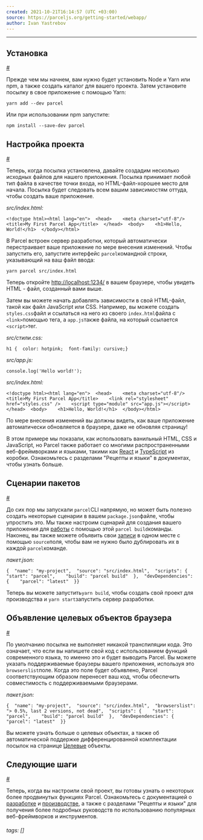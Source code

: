 ```yaml
---
created: 2021-10-21T16:14:57 (UTC +03:00)
source: https://parceljs.org/getting-started/webapp/
author: Ivan Yastrebov
---
```


---
## Установка

[#](https://parceljs.org/getting-started/webapp/#installation)

Прежде чем мы начнем, вам нужно будет установить Node и Yarn или npm, а также создать каталог для вашего проекта. Затем установите посылку в свое приложение с помощью Yarn:

```
yarn add --dev parcel
```

Или при использовании npm запустите:

```
npm install --save-dev parcel
```

## Настройка проекта

[#](https://parceljs.org/getting-started/webapp/#project-setup)

Теперь, когда посылка установлена, давайте создадим несколько исходных файлов для нашего приложения. Посылка принимает любой тип файла в качестве точки входа, но HTML-файл-хорошее место для начала. Посылка будет следовать всем вашим зависимостям оттуда, чтобы создать ваше приложение.

_src/index.html:_

```
<!doctype html><html lang="en">  <head>    <meta charset="utf-8"/>    <title>My First Parcel App</title>  </head>  <body>    <h1>Hello, World!</h1>  </body></html>
```

В Parcel встроен сервер разработки, который автоматически перестраивает ваше приложение по мере внесения изменений. Чтобы запустить его, запустите интерфейс `parcel`командной строки, указывающий на ваш файл ввода:

```
yarn parcel src/index.html
```

Теперь откройте [http://localhost:1234/](http://localhost:1234/) в вашем браузере, чтобы увидеть HTML - файл, созданный вами выше.

Затем вы можете начать добавлять зависимости в свой HTML-файл, такой как файл JavaScript или CSS. Например, вы можете создать `styles.css`файл и ссылаться на него из своего `index.html`файла с `<link>`помощью тега, а `app.js`также файла, на который ссылается `<script>`тег.

_src/стили.css:_

```
h1 {  color: hotpink;  font-family: cursive;}
```

_src/app.js:_

```
console.log('Hello world!');
```

_src/index.html:_

```
<!doctype html><html lang="en">  <head>    <meta charset="utf-8"/>    <title>My First Parcel App</title>    <link rel="stylesheet" href="styles.css" />    <script type="module" src="app.js"></script>  </head>  <body>    <h1>Hello, World!</h1>  </body></html>
```

По мере внесения изменений вы должны видеть, как ваше приложение автоматически обновляется в браузере, даже не обновляя страницу!

В этом примере мы показали, как использовать ванильный HTML, CSS и JavaScript, но Parcel также работает со многими распространенными веб-фреймворками и языками, такими как [React](https://parceljs.org/recipes/react/) и [TypeScript](https://parceljs.org/languages/typescript/) из коробки. Ознакомьтесь с разделами "Рецепты и языки" в документах, чтобы узнать больше.

## Сценарии пакетов

[#](https://parceljs.org/getting-started/webapp/#package-scripts)

До сих пор мы запускали `parcel`CLI напрямую, но может быть полезно создать некоторые сценарии в вашем `package.json`файле, чтобы упростить это. Мы также настроим сценарий для создания вашего приложения для [работы](https://parceljs.org/features/production/) с помощью этой `parcel build`команды. Наконец, вы также можете объявить свои [записи](https://parceljs.org/features/targets/#entries) в одном месте с помощью `source`поля, чтобы вам не нужно было дублировать их в каждой `parcel`команде.

_пакет.json:_

```
{  "name": "my-project",  "source": "src/index.html",  "scripts": {    "start": "parcel",    "build": "parcel build"  },  "devDependencies": {    "parcel": "latest"  }}
```

Теперь вы можете запустить`yarn build`, чтобы создать свой проект для производства и `yarn start`запустить сервер разработки.

## Объявление целевых объектов браузера

[#](https://parceljs.org/getting-started/webapp/#declaring-browser-targets)

По умолчанию посылка не выполняет никакой транспиляции кода. Это означает, что если вы напишете свой код с использованием функций современного языка, то именно это и будет выводить Parcel. Вы можете указать поддерживаемые браузеры вашего приложения, используя это `browserslist`поле. Когда это поле будет объявлено, Parcel соответствующим образом перенесет ваш код, чтобы обеспечить совместимость с поддерживаемыми браузерами.

_пакет.json:_

```
{  "name": "my-project",  "source": "src/index.html",  "browserslist": "> 0.5%, last 2 versions, not dead",  "scripts": {    "start": "parcel",    "build": "parcel build"  },  "devDependencies": {    "parcel": "latest"  }}
```

Вы можете узнать больше о целевых объектах, а также об автоматической поддержке дифференцированной комплектации посылок на странице [Целевые](https://parceljs.org/features/targets/) объекты.

## Следующие шаги

[#](https://parceljs.org/getting-started/webapp/#next-steps)

Теперь, когда вы настроили свой проект, вы готовы узнать о некоторых более продвинутых функциях Parcel. Ознакомьтесь с документацией о [разработке](https://parceljs.org/features/development/) и [производстве](https://parceljs.org/features/production/), а также с разделами "Рецепты и языки" для получения более подробных руководств по использованию популярных веб-фреймворков и инструментов.
###### tags: []